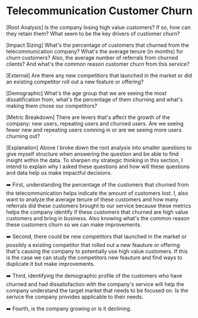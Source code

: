 # Telecommunication Customer Churn


[Root Analysis] Is the company losing high value customers? If so, how can they retain them? What seem to be the key drivers of custiomer churn?


[Impact Sizing] What's the percentage of customers that churned from the telecommunication company? What's the average tenure (in months) for churn customers? Also, the average number of referrals from churned clients? And what's the common reason customer churn from this service?

[External] Are there any new competitiors that launched in the market or did an existing competitor roll out a new feature or offering?

[Demographic] What's the age group that we are seeing the most dissatification from, what's the percentage of them churning and what's making them chose our competitors?

[Metric Breakdown] There are levers that's affect the growth of the company: new users, repeating users and churned users. Are we seeing fewer new and repeating users comning in or are we seeing more users churning out?

[Explanation] Above I broke down the root analysis into smaller questions to give myself structure when answering the question and be able to find insight within the data. To sharpen my strategic thinking in this section, I intend to explain why I asked these questions and how will these questions and data help us make impactful decisions.

➡️ First, understanding the percentage of the customers that churned from the telecommunication helps indicate the amount of customers lost. I, also want to analyze the average tenure of these customers and how many referrals did these customers brought to our service because these metrics helps the company identify if these customers that churned are high value customers and bring in business. Also knowing what's the common reason these customers churn so we can make improvements.

➡️ Second, there could be new competitors that launched in the market or possibly a existing competitor that rolled out a new feauture or offering that's causing the company to potentially use high value customers. If this is the case we can study the competitors new feauture and find ways to duplicate it but make improvements.

➡️ Third, identifying the demographic profile of the customers who have churned and had dissatisfaction with the company's service will help the company understand the target market that needs to be focused on. Is the serivce the company provides applicable to their needs.

➡️ Fourth, is the company growing or is it declining.
